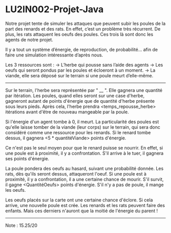 # LU2IN002-Projet-Java

Notre projet tente de simuler les attaques que peuvent subir les poules de la part des renards et des rats. 
En effet, c’est un problème très récurrent. De plus, les rats attaquent les oeufs des poules. 
Ces trois là sont donc les agents de notre projet. 

Il y a tout un système d’énergie, de reproduction, de probabilité… afin de faire une simulation intéressante d’après nous.

Les 3 ressources sont : 
   → L’herbe qui pousse sans l’aide des agents
   → Les oeufs qui seront pondus par les poules et écloeront à un moment.
   → La viande, elle sera déposé sur le terrain si une poule meurt d’elle-même.

______________________________________________________________________________________________________________________________________________

Sur le terrain, l'herbe sera représentée par "  __  ".
Elle gagnera une quantité par itération.
Les poules, quand elles seront sur une case d'herbe, gagneront autant de points d'énergie que de quantité d'herbe présente sous leurs pieds.
Après cela, l'herbe prendra <temps_repousse_herbe> itérations avant d'être de nouveau mangeable par la poule.

Si l'énergie d'un agent tombe à 0, il meurt. La particularité des poules est qu'elle laisse tomber de la viande (leur corps) sur le terrain, qui sera donc considéré comme une ressource pour les renards.
Si le renard tombe dessus, il gagnera <5 * quantitéViande> points d'énergie.

Ce n'est pas le seul moyen pour que le renard puisse se nourrir. En effet, si une poule est à proximité, il y a confrontation.
S'il arrive à le tuer, il gagnera ses points d'énergie.

La poule pondera des oeufs au hasard, suivant une probabilité donnée. Les rats, dès qu'ils seront dessus, attaqueront l'oeuf.
Si une poule est à proximité, il y a confrontation, il a une certaine chance de mourir. S'il survit, il gagne <QuantitéOeufs> points d'énergie.
S'il n'y a pas de poule, il mange les oeufs.

Les oeufs placés sur la carte ont une certaine chance d'éclore. Si cela arrive, une nouvelle poule est crée.
Les renards et les rats peuvent faire des enfants. Mais ces derniers n'auront que la moitié de l'énergie du parent !
_______________________________________________________________________________________________________________________________________________

Note : 15.25/20
